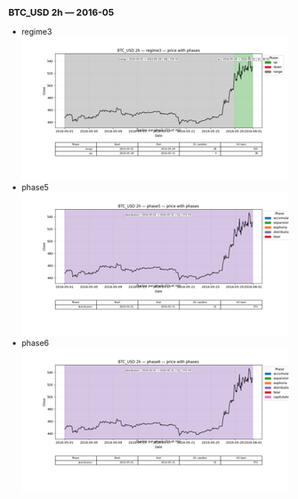 ### BTC_USD 2h — 2016-05

- regime3
![BTC_USD_2h_regime3_2016-05_phase_price.png](outputs/fourier/phase_monthly/BTC_USD/2h/2016/2016-05/BTC_USD_2h_regime3_2016-05_phase_price.png)
- phase5
![BTC_USD_2h_phase5_2016-05_phase_price.png](outputs/fourier/phase_monthly/BTC_USD/2h/2016/2016-05/BTC_USD_2h_phase5_2016-05_phase_price.png)
- phase6
![BTC_USD_2h_phase6_2016-05_phase_price.png](outputs/fourier/phase_monthly/BTC_USD/2h/2016/2016-05/BTC_USD_2h_phase6_2016-05_phase_price.png)